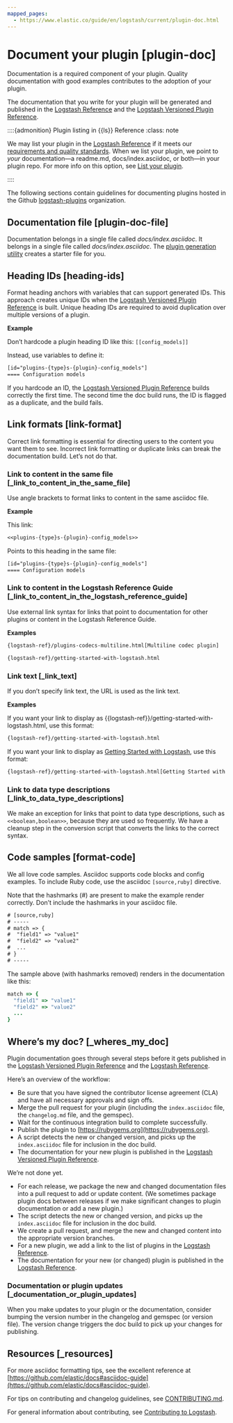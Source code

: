 ```yaml
---
mapped_pages:
  - https://www.elastic.co/guide/en/logstash/current/plugin-doc.html
---
```


# Document your plugin [plugin-doc]

Documentation is a required component of your plugin. Quality documentation with good examples contributes to the adoption of your plugin.

The documentation that you write for your plugin will be generated and published in the [Logstash Reference](/reference/index.md) and the [Logstash Versioned Plugin Reference](logstash-docs://reference/integration-plugins.md).

::::{admonition} Plugin listing in {{ls}} Reference
:class: note

We may list your plugin in the [Logstash Reference](/reference/index.md) if it meets our [requirements and quality standards](/extend/index.md#plugin-acceptance). When we list your plugin, we point to *your* documentation—​a readme.md, docs/index.asciidoc, or both—​in your plugin repo. For more info on this option, see [List your plugin](/extend/plugin-listing.md).

::::


The following sections contain guidelines for documenting plugins hosted in the Github [logstash-plugins](https://github.com/logstash-plugins/) organization.

## Documentation file [plugin-doc-file]

Documentation belongs in a single file called *docs/index.asciidoc*. It belongs in a single file called *docs/index.asciidoc*. The [plugin generation utility](/reference/plugin-generator.md) creates a starter file for you.


## Heading IDs [heading-ids]

Format heading anchors with variables that can support generated IDs. This approach creates unique IDs when the [Logstash Versioned Plugin Reference](logstash-docs://reference/integration-plugins.md) is built. Unique heading IDs are required to avoid duplication over multiple versions of a plugin.

**Example**

Don’t hardcode a plugin heading ID like this: `[[config_models]]`

Instead, use variables to define it:

```txt
[id="plugins-{type}s-{plugin}-config_models"]
==== Configuration models
```

If you hardcode an ID, the [Logstash Versioned Plugin Reference](logstash-docs://reference/integration-plugins.md) builds correctly the first time. The second time the doc build runs, the ID is flagged as a duplicate, and the build fails.


## Link formats [link-format]

Correct link formatting is essential for directing users to the content you want them to see. Incorrect link formatting or duplicate links can break the documentation build. Let’s not do that.

### Link to content in the same file [_link_to_content_in_the_same_file]

Use angle brackets to format links to content in the same asciidoc file.

**Example**

This link:

```txt
<<plugins-{type}s-{plugin}-config_models>>
```

Points to this heading in the same file:

```txt
[id="plugins-{type}s-{plugin}-config_models"]
==== Configuration models
```


### Link to content in the Logstash Reference Guide [_link_to_content_in_the_logstash_reference_guide]

Use external link syntax for links that point to documentation for other plugins or content in the Logstash Reference Guide.

**Examples**

```txt
{logstash-ref}/plugins-codecs-multiline.html[Multiline codec plugin]
```

```txt
{logstash-ref}/getting-started-with-logstash.html
```


### Link text [_link_text]

If you don’t specify link text, the URL is used as the link text.

**Examples**

If you want your link to display as {{logstash-ref}}/getting-started-with-logstash.html, use this format:

```txt
{logstash-ref}/getting-started-with-logstash.html
```

If you want your link to display as [Getting Started with Logstash](/reference/getting-started-with-logstash.md), use this format:

```txt
{logstash-ref}/getting-started-with-logstash.html[Getting Started with Logstash]
```


### Link to data type descriptions [_link_to_data_type_descriptions]

We make an exception for links that point to data type descriptions, such as `<<boolean,boolean>>`, because they are used so frequently. We have a cleanup step in the conversion script that converts the links to the correct syntax.



## Code samples [format-code]

We all love code samples. Asciidoc supports code blocks and config examples. To include Ruby code, use the asciidoc `[source,ruby]` directive.

Note that the hashmarks (#) are present to make the example render correctly. Don’t include the hashmarks in your asciidoc file.

```txt
# [source,ruby]
# -----
# match => {
#  "field1" => "value1"
#  "field2" => "value2"
#  ...
# }
# -----
```

The sample above (with hashmarks removed) renders in the documentation like this:

```ruby
match => {
  "field1" => "value1"
  "field2" => "value2"
  ...
}
```


## Where’s my doc? [_wheres_my_doc]

Plugin documentation goes through several steps before it gets published in the [Logstash Versioned Plugin Reference](logstash-docs://reference/integration-plugins.md) and the [Logstash Reference](/reference/index.md).

Here’s an overview of the workflow:

* Be sure that you have signed the contributor license agreement (CLA) and have all necessary approvals and sign offs.
* Merge the pull request for your plugin (including the `index.asciidoc` file, the `changelog.md` file, and the gemspec).
* Wait for the continuous integration build to complete successfully.
* Publish the plugin to [https://rubygems.org](https://rubygems.org).
* A script detects the new or changed version, and picks up the `index.asciidoc` file for inclusion in the doc build.
* The documentation for your new plugin is published in the [Logstash Versioned Plugin Reference](logstash-docs://reference/integration-plugins.md).

We’re not done yet.

* For each release, we package the new and changed documentation files into a pull request to add or update content. (We sometimes package plugin docs between releases if we make significant changes to plugin documentation or add a new plugin.)
* The script detects the new or changed version, and picks up the `index.asciidoc` file for inclusion in the doc build.
* We create a pull request, and merge the new and changed content into the appropriate version branches.
* For a new plugin, we add a link to the list of plugins in the [Logstash Reference](/reference/index.md).
* The documentation for your new (or changed) plugin is published in the [Logstash Reference](/reference/index.md).

### Documentation or plugin updates [_documentation_or_plugin_updates]

When you make updates to your plugin or the documentation, consider bumping the version number in the changelog and gemspec (or version file). The version change triggers the doc build to pick up your changes for publishing.



## Resources [_resources]

For more asciidoc formatting tips, see the excellent reference at [https://github.com/elastic/docs#asciidoc-guide](https://github.com/elastic/docs#asciidoc-guide).

For tips on contributing and changelog guidelines, see [CONTRIBUTING.md](https://github.com/elastic/logstash/blob/main/CONTRIBUTING.md#logstash-plugin-changelog-guidelines).

For general information about contributing, see [Contributing to Logstash](/extend/index.md).


